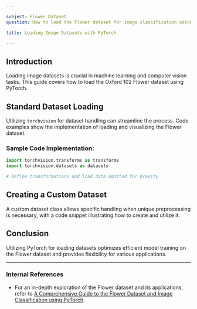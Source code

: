 ```yaml
---

subject: Flower Dataset
question: How to load the Flower dataset for image classification using PyTorch?

title: Loading Image Datasets with PyTorch

---
```


## Introduction
Loading image datasets is crucial in machine learning and computer vision tasks. This guide covers how to load the Oxford 102 Flower dataset using PyTorch.

## Standard Dataset Loading
Utilizing `torchvision` for dataset handling can streamline the process. Code examples show the implementation of loading and visualizing the Flower dataset.

### Sample Code Implementation:
```python
import torchvision.transforms as transforms
import torchvision.datasets as datasets

# Define transformations and load data omitted for brevity
```

## Creating a Custom Dataset
A custom dataset class allows specific handling when unique preprocessing is necessary, with a code snippet illustrating how to create and utilize it.

## Conclusion
Utilizing PyTorch for loading datasets optimizes efficient model training on the Flower dataset and provides flexibility for various applications.

---

### Internal References
- For an in-depth exploration of the Flower dataset and its applications, refer to [A Comprehensive Guide to the Flower Dataset and Image Classification using PyTorch](a_comprehensive_guide_to_flower_dataset_and_image_classification_using_pytorch.md).